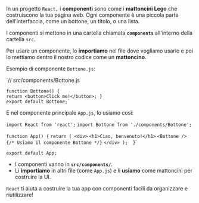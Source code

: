 In un progetto `React,` i **componenti** sono come i **mattoncini Lego** che costruiscono la tua pagina web. Ogni componente è una piccola parte dell'interfaccia, come un bottone, un titolo, o una lista.

I componenti si mettono in una cartella chiamata **`components`** all'interno della cartella `src`.

Per usare un componente, lo **importiamo** nel file dove vogliamo usarlo e poi lo mettiamo dentro il nostro codice come un **mattoncino**.

Esempio di componente `Bottone.js`:

`// src/components/Bottone.js
```
function Bottone() {  
return <button>Click me!</button>; } 
export default Bottone;`
```

E nel componente principale `App.js`, lo usiamo così:

`import React from 'react';` 
`import Bottone from './components/Bottone';`

`function App() {` 
`return ( <div>` 
`<h1>Ciao, benvenuto!</h1>`
`<Bottone /> {/* Usiamo il componente Bottone */}` 
`</div> ); 
`}` 

`export default App;`

- I componenti vanno in **`src/components/`**.
- Li **importiamo** in altri file (come `App.js`) e li **usiamo** come mattoncini per costruire la UI.

`React` ti aiuta a costruire la tua app con componenti facili da organizzare e riutilizzare!